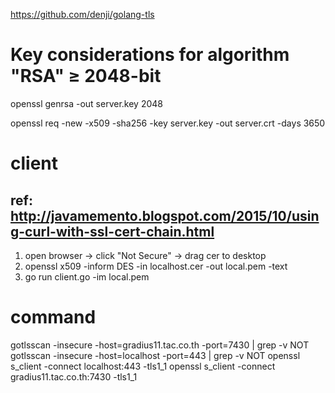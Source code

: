 https://github.com/denji/golang-tls

# Key considerations for algorithm "RSA" ≥ 2048-bit
openssl genrsa -out server.key 2048

openssl req -new -x509 -sha256 -key server.key -out server.crt -days 3650


# client
## ref: http://javamemento.blogspot.com/2015/10/using-curl-with-ssl-cert-chain.html
1. open browser -> click "Not Secure" -> drag cer to desktop
2. openssl x509 -inform DES -in localhost.cer -out local.pem -text
3. go run client.go -im local.pem

# command
gotlsscan -insecure -host=gradius11.tac.co.th -port=7430 | grep -v NOT
gotlsscan -insecure -host=localhost -port=443 | grep -v NOT
openssl s_client -connect localhost:443 -tls1_1
openssl s_client -connect gradius11.tac.co.th:7430 -tls1_1